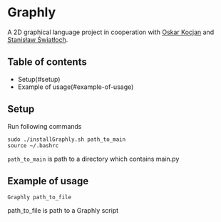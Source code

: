 # Graphly
A 2D graphical language project in cooperation with [Oskar Kocjan](https://github.com/OskarKocjan) and [Stanisław Światłoch](https://github.com/sswiatloch).

## Table of contents
* Setup(#setup)
* Example of usage(#example-of-usage)

## Setup

Run following commands
```
sudo ./installGraphly.sh path_to_main
source ~/.bashrc
```

`path_to_main` is path to a directory which contains main.py

## Example of usage
```
Graphly path_to_file
```
path_to_file is path to a Graphly script
